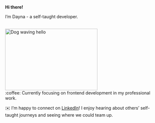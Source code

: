 **Hi there!**

I’m Dayna - a self-taught developer.
<br><br>

<img width="300" height="200" src="https://media.giphy.com/media/Wj7lNjMNDxSmc/giphy.gif" alt="Dog waving hello">

<br>
:coffee: Currently focusing on frontend development in my professional work.
<br>

:envelope: I’m happy to connect on [LinkedIn](https://www.linkedin.com/in/dayna-schlenker-4b331212b/)! I enjoy hearing about others’ self-taught journeys and seeing where we could team up.
